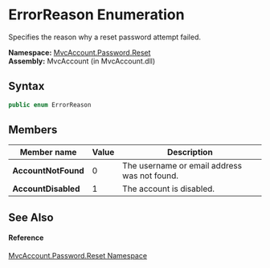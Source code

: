 ErrorReason Enumeration
=======================
Specifies the reason why a reset password attempt failed.

**Namespace:** [MvcAccount.Password.Reset][1]  
**Assembly:** MvcAccount (in MvcAccount.dll)

Syntax
------

```csharp
public enum ErrorReason
```


Members
-------

Member name         | Value | Description                                  
------------------- | ----- | -------------------------------------------- 
**AccountNotFound** | 0     | The username or email address was not found. 
**AccountDisabled** | 1     | The account is disabled.                     


See Also
--------

#### Reference
[MvcAccount.Password.Reset Namespace][1]  

[1]: ../README.md